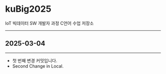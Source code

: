 # kuBig2025
IoT 빅데이터 SW 개발자 과정 C언어 수업 저장소

---
## 2025-03-04
---
- 첫 번째 변경 커밋입니다.
- Second Change in Local.
